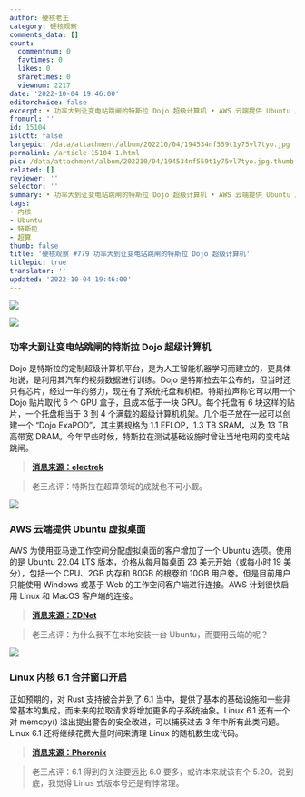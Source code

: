 ```yaml
---
author: 硬核老王
category: 硬核观察
comments_data: []
count:
  commentnum: 0
  favtimes: 0
  likes: 0
  sharetimes: 0
  viewnum: 2217
date: '2022-10-04 19:46:00'
editorchoice: false
excerpt: • 功率大到让变电站跳闸的特斯拉 Dojo 超级计算机 • AWS 云端提供 Ubuntu 虚拟桌面 • Linux 内核 6.1 合并窗口开启
fromurl: ''
id: 15104
islctt: false
largepic: /data/attachment/album/202210/04/194534nf559t1y75vl7tyo.jpg
permalink: /article-15104-1.html
pic: /data/attachment/album/202210/04/194534nf559t1y75vl7tyo.jpg.thumb.jpg
related: []
reviewer: ''
selector: ''
summary: • 功率大到让变电站跳闸的特斯拉 Dojo 超级计算机 • AWS 云端提供 Ubuntu 虚拟桌面 • Linux 内核 6.1 合并窗口开启
tags:
- 内核
- Ubuntu
- 特斯拉
- 超算
thumb: false
title: '硬核观察 #779 功率大到让变电站跳闸的特斯拉 Dojo 超级计算机'
titlepic: true
translator: ''
updated: '2022-10-04 19:46:00'
---
```


![](/data/attachment/album/202210/04/194534nf559t1y75vl7tyo.jpg)


![](/data/attachment/album/202210/04/194542oynnykckjfncycyr.jpg)


### 功率大到让变电站跳闸的特斯拉 Dojo 超级计算机


Dojo 是特斯拉的定制超级计算机平台，是为人工智能机器学习而建立的，更具体地说，是利用其汽车的视频数据进行训练。Dojo 是特斯拉去年公布的，但当时还只有芯片，经过一年的努力，现在有了系统托盘和机柜。特斯拉声称它可以用一个 Dojo 贴片取代 6 个 GPU 盒子，且成本低于一块 GPU。每个托盘有 6 块这样的贴片，一个托盘相当于 3 到 4 个满载的超级计算机机架。几个柜子放在一起可以创建一个 “Dojo ExaPOD”，其主要规格为 1.1 EFLOP，1.3 TB SRAM，以及 13 TB 高带宽 DRAM。今年早些时候，特斯拉在测试基础设施时曾让当地电网的变电站跳闸。



> 
> **[消息来源：electrek](https://electrek.co/2022/10/01/tesla-dojo-supercomputer-tripped-power-grid/)**
> 
> 
> 



> 
> 老王点评：特斯拉在超算领域的成就也不可小觑。
> 
> 
> 


![](/data/attachment/album/202210/04/194550k0z1irj2o0f1f64r.jpg)


### AWS 云端提供 Ubuntu 虚拟桌面


AWS 为使用亚马逊工作空间分配虚拟桌面的客户增加了一个 Ubuntu 选项。使用的是 Ubuntu 22.04 LTS 版本，价格从每月每桌面 23 美元开始（或每小时 19 美分），包括一个 CPU、2GB 内存和 80GB 的根卷和 10GB 用户卷。但是目前用户只能使用 Windows 或基于 Web 的工作空间客户端进行连接。AWS 计划很快启用 Linux 和 MacOS 客户端的连接。



> 
> **[消息来源：ZDNet](https://www.zdnet.com/article/linux-aws-now-offers-ubuntu-virtual-desktops-for-developers-and-engineers/)**
> 
> 
> 



> 
> 老王点评：为什么我不在本地安装一台 Ubuntu，而要用云端的呢？
> 
> 
> 


![](/data/attachment/album/202210/04/194605d62njlb7nlnxb57x.jpg)


### Linux 内核 6.1 合并窗口开启


正如预期的，对 Rust 支持被合并到了 6.1 当中，提供了基本的基础设施和一些非常基本的集成，而未来的拉取请求将增加更多的子系统抽象。Linux 6.1 还有一个对 memcpy() 溢出提出警告的安全改进，可以捕获过去 3 年中所有此类问题。Linux 6.1 还将继续花费大量时间来清理 Linux 的随机数生成代码。



> 
> **[消息来源：Phoronix](https://www.phoronix.com/news/Rust-Is-Merged-Linux-6.1)**
> 
> 
> 



> 
> 老王点评：6.1 得到的关注要远比 6.0 要多，或许本来就该有个 5.20。说到底，我觉得 Linus 式版本号还是有悖常理。
> 
> 
>